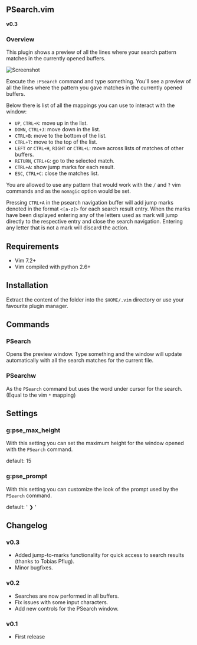 ## PSearch.vim

**v0.3**


### Overview

This plugin shows a preview of all the lines where your search
pattern matches in the currently opened buffers. 

![Screenshot](/extra/screenshot.png "A view of the plugin at work")  

Execute the `:PSearch` command and type something. You'll see a preview 
of all the lines where the pattern you gave matches in the currently 
opened buffers.

Below there is list of all the mappings you can use to interact with the window:

* `UP`, `CTRL+K`: move up in the list.
* `DOWN`, `CTRL+J`: move down in the list.
* `CTRL+B`: move to the bottom of the list.
* `CTRL+T`: move to the top of the list.
* `LEFT` or `CTRL+H`, `RIGHT` or `CTRL+L`: move across lists of matches of other buffers.
* `RETURN`, `CTRL+G`: go to the selected match.
* `CTRL+A`: show jump marks for each result.
* `ESC`, `CTRL+C`: close the matches list.

You are allowed to use any pattern that would work with the `/` and
`?` vim commands and as the `nomagic` option would be set.

Pressing `CTRL+A` in the psearch navigation buffer will add jump marks denoted
in the format `<[a-z]>` for each search result entry. When the marks have been
displayed entering any of the letters used as mark will jump directly to the
respective entry and close the search navigation. Entering any letter that is
not a mark will discard the action.


## Requirements

* Vim 7.2+
* Vim compiled with python 2.6+


## Installation

Extract the content of the folder into the `$HOME/.vim` directory or use your favourite
plugin manager.



## Commands

### PSearch

Opens the preview window. Type something and the window will update
automatically with all the search matches for the current file.

### PSearchw

As the `PSearch` command but uses the word under cursor for the search.
(Equal to the vim `*` mapping)


## Settings

### g:pse_max_height

With this setting you can set the maximum height for the window opened with 
the `PSearch` command.

default: 15


### g:pse_prompt

With this setting you can customize the look of the prompt used by the
`PSearch` command.

default: ' ❯ '


## Changelog

### v0.3

* Added jump-to-marks functionality for quick access to search results (thanks to Tobias Pflug).
* Minor bugfixes.

### v0.2

* Searches are now performed in all buffers. 
* Fix issues with some input characters.
* Add new controls for the PSearch window.

### v0.1

* First release
